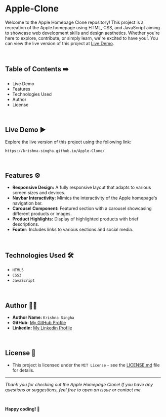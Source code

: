 # Apple-Clone

Welcome to the Apple Homepage Clone repository! This project is a recreation of the Apple homepage using HTML, CSS, and JavaScript aiming to showcase web development skills and design aesthetics. Whether you're here to explore, contribute, or simply learn, we're excited to have you!. You can view the live version of this project at [Live Demo](https://krishna-singha.github.io/Apple-Clone/).

<br>

## Table of Contents ➡️

- Live Demo
- Features
- Technologies Used
- Author
- License

<br>

## Live Demo ▶️

Explore the live version of this project using the following link:

   ```
   https://krishna-singha.github.io/Apple-Clone/
   ```
<br>

## Features ⚙️

   - **Responsive Design:** A fully responsive layout that adapts to various screen sizes and devices. <br>
   - **Navbar Interactivity:** Mimics the interactivity of the Apple homepage's navigation bar. <br>
   - **Carousel Component:** Featured section with a carousel showcasing different products or images. <br>
   - **Product Highlights:** Display of highlighted products with brief descriptions. <br>
   - **Footer:** Includes links to various sections and social media.

<br>

## Technologies Used 🛠️

   - `HTML5`
   - `CSS3`
   - `JavaScript`

<br>

## Author 👨‍💻

- **Author Name:** `Krishna Singha`
- **GitHub:** [My GitHub Profile](https://github.com/krishna-singha)
- **Linkedin:** [My Linkedin Profile](https://linkedin.com/in/krishnasingha)
<br>

## License 📄
   - This project is licensed under the `MIT License` - see the [LICENSE.md](https://github.com/krishna-singha/Apple-Clone/blob/main/LICENSE) file for details.

---

<i>Thank you for checking out the Apple Homepage Clone! If you have any questions or suggestions, feel free to open an issue or contact me.
</i>

<br>

**Happy coding! 🚀**